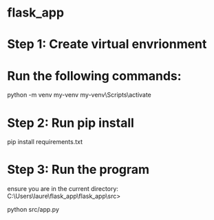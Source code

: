 # flask_app

# Step 1: Create virtual envrionment

# Run the following commands:

python -m venv my-venv
my-venv\Scripts\activate

# Step 2: Run pip install

pip install requirements.txt

# Step 3: Run the program

ensure you are in the current directory: C:\Users\laure\flask_app\flask_app\src>

python src/app.py
